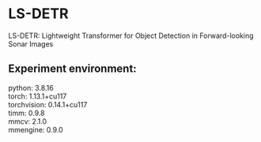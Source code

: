 # LS-DETR
LS-DETR: Lightweight Transformer for Object Detection in Forward-looking Sonar Images

## Experiment environment: 
python: 3.8.16  
torch: 1.13.1+cu117  
torchvision: 0.14.1+cu117  
timm: 0.9.8  
mmcv: 2.1.0  
mmengine: 0.9.0  
